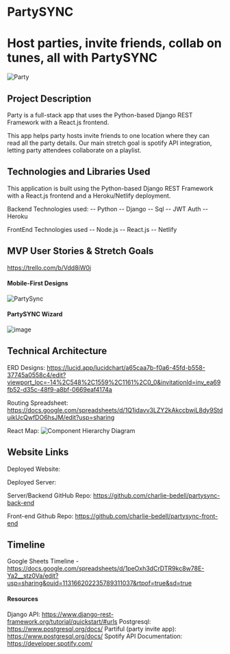 # PartySYNC
# Host parties, invite friends, collab on tunes, all with PartySYNC

![Party](https://github.com/Stephen-c-Kelly/partysync-front-end/assets/149907841/0929675f-ad85-4f51-b7c0-1e5bed76cf81)

## Project Description
Party is a full-stack app that uses the Python-based Django REST Framework with a React.js frontend.

This app helps party hosts invite friends to one location where they can read all the party details.  Our main stretch goal is spotify API integration, letting party attendees collaborate on a playlist.

## Technologies and Libraries Used
This application is built using the Python-based Django REST Framework with a React.js frontend and a Heroku/Netlify deployment.

Backend Technologies used:
-- Python
-- Django
-- Sql
-- JWT Auth
-- Heroku


FrontEnd Technologies used
-- Node.js
-- React.js
-- Netlify


## MVP User Stories & Stretch Goals
https://trello.com/b/Vdd8iW0j

#### Mobile-First Designs
![PartySync](https://github.com/Stephen-c-Kelly/partysync-front-end/assets/149907841/1ac50448-285b-4a3e-a734-fe53d5ecb6e0)

#### PartySYNC Wizard
![image](https://github.com/Stephen-c-Kelly/partysync-front-end/assets/149907841/69ac315a-451b-4708-b988-8ee19e51bb47)

## Technical Architecture
ERD Designs: 
https://lucid.app/lucidchart/a65caa7b-f0a6-45fd-b558-37745a0558c4/edit?viewport_loc=-14%2C548%2C1559%2C1161%2C0_0&invitationId=inv_ea69fb52-d35c-48f9-a8bf-0669eaf4174a 

Routing Spreadsheet:
https://docs.google.com/spreadsheets/d/1Q1idavv3LZY2kAkccbwiL8dy9StduikUcQwfDO6hsJM/edit?usp=sharing

React Map: 
![Component Hierarchy Diagram](https://github.com/Stephen-c-Kelly/partysync-front-end/assets/149907841/0d0d167e-a0cb-47eb-83a9-ff10541281a8)

## Website Links
Deployed Website: 

Deployed Server:

Server/Backend GitHub Repo: 
https://github.com/charlie-bedell/partysync-back-end 

Front-end Github Repo: 
https://github.com/charlie-bedell/partysync-front-end

## Timeline
Google Sheets Timeline - https://docs.google.com/spreadsheets/d/1peOxh3dCrDTR9kc8w78E-Ya2__stz0Va/edit?usp=sharing&ouid=113166202235789311037&rtpof=true&sd=true
	
#### Resources
Django API: https://www.django-rest-framework.org/tutorial/quickstart/#urls 
Postgresql: https://www.postgresql.org/docs/
Partiful (party invite app): https://www.postgresql.org/docs/ 
Spotify API Documentation: https://developer.spotify.com/

